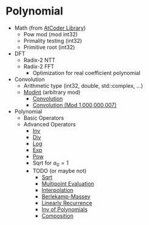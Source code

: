 # Polynomial
- Math (from [AtCoder Library](https://github.com/atcoder/ac-library/blob/master/atcoder/internal_math.hpp))
	- Pow mod (mod int32)
	- Primality testing (int32)
	- Primitive root (int32)
- DFT
	- Radix-2 NTT
	- Radix-2 FFT
		- Optimization for real coefficient polynomial
- Convolution
	- Arithmetic type (int32, double, std::complex, ...)
	- [Modint](https://github.com/atcoder/ac-library/blob/master/atcoder/modint.hpp) (arbitrary mod)
		- [Convolution](https://judge.yosupo.jp/problem/convolution_mod)
		- [Convolution (Mod 1,000,000,007)](https://judge.yosupo.jp/problem/convolution_mod_1000000007)
- Polynomial
	- Basic Operators
	- Advanced Operators
		- [Inv](https://judge.yosupo.jp/problem/inv_of_formal_power_series)
		- [Div](https://judge.yosupo.jp/problem/division_of_polynomials)
		- [Log](https://judge.yosupo.jp/problem/log_of_formal_power_series)
		- [Exp](https://judge.yosupo.jp/problem/exp_of_formal_power_series)
		- [Pow](https://judge.yosupo.jp/problem/pow_of_formal_power_series)
		- Sqrt for $a_0 = 1$
		- TODO (or maybe not)
			- [Sqrt](https://judge.yosupo.jp/problem/sqrt_of_formal_power_series)
			- [Multipoint Evaluation](https://judge.yosupo.jp/problem/multipoint_evaluation)
			- [Interpolation](https://judge.yosupo.jp/problem/polynomial_interpolation)
			- [Berlekamp-Massey](https://judge.yosupo.jp/problem/find_linear_recurrence)
			- [Linearly Recurrence](https://judge.yosupo.jp/problem/kth_term_of_linearly_recurrent_sequence)
			- [Inv of Polynomials](https://judge.yosupo.jp/problem/inv_of_polynomials)
			- [Composition](https://judge.yosupo.jp/problem/composition_of_formal_power_series)